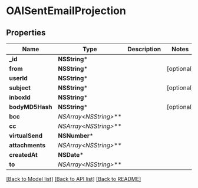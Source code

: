 # OAISentEmailProjection

## Properties
Name | Type | Description | Notes
------------ | ------------- | ------------- | -------------
**_id** | **NSString*** |  | 
**from** | **NSString*** |  | [optional] 
**userId** | **NSString*** |  | 
**subject** | **NSString*** |  | [optional] 
**inboxId** | **NSString*** |  | 
**bodyMD5Hash** | **NSString*** |  | [optional] 
**bcc** | **NSArray&lt;NSString*&gt;*** |  | 
**cc** | **NSArray&lt;NSString*&gt;*** |  | 
**virtualSend** | **NSNumber*** |  | 
**attachments** | **NSArray&lt;NSString*&gt;*** |  | 
**createdAt** | **NSDate*** |  | 
**to** | **NSArray&lt;NSString*&gt;*** |  | 

[[Back to Model list]](../README#documentation-for-models) [[Back to API list]](../README#documentation-for-api-endpoints) [[Back to README]](../README)


